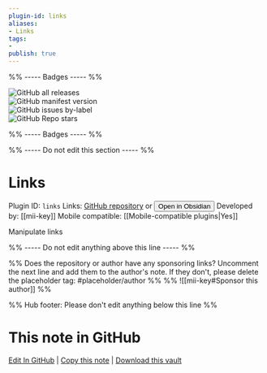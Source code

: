 ```yaml
---
plugin-id: links
aliases:
- Links
tags: 
- 
publish: true
---
```


%% ----- Badges ----- %%

![GitHub all releases](https://img.shields.io/github/downloads/mii-key/obsidian-links/total?color=573E7A&logo=github&style=for-the-badge)   
![GitHub manifest version](https://img.shields.io/github/manifest-json/v/mii-key/obsidian-links?color=573E7A&logo=github&style=for-the-badge)   
![GitHub issues by-label](https://img.shields.io/github/issues/mii-key/obsidian-links/help%20wanted?color=573E7A&logo=github&style=for-the-badge)   
![GitHub Repo stars](https://img.shields.io/github/stars/mii-key/obsidian-links?color=573E7A&logo=github&style=for-the-badge)

%% ----- Badges ----- %%

%% ----- Do not edit this section ----- %%

# Links

Plugin ID: `links`
Links: [GitHub repository](https://github.com/mii-key/obsidian-links) or [<button id=HH>Open in Obsidian</button>](obsidian://show-plugin?id=links)
Developed by: [[mii-key]]
Mobile compatible: [[Mobile-compatible plugins|Yes]]

Manipulate links

%% ----- Do not edit anything above this line ----- %% 

%% Does the repository or author have any sponsoring links? Uncomment the next line and add them to the author's note. If they don't, please delete the placeholder tag: #placeholder/author %%
%% ![[mii-key#Sponsor this author]] %%

%% Hub footer: Please don't edit anything below this line %%

# This note in GitHub

<span class="git-footer">[Edit In GitHub](https://github.dev/obsidian-community/obsidian-hub/blob/main/02%20-%20Community%20Expansions/02.05%20All%20Community%20Expansions/Plugins/links.md "git-hub-edit-note") | [Copy this note](https://raw.githubusercontent.com/obsidian-community/obsidian-hub/main/02%20-%20Community%20Expansions/02.05%20All%20Community%20Expansions/Plugins/links.md "git-hub-copy-note") | [Download this vault](https://github.com/obsidian-community/obsidian-hub/archive/refs/heads/main.zip "git-hub-download-vault") </span>
